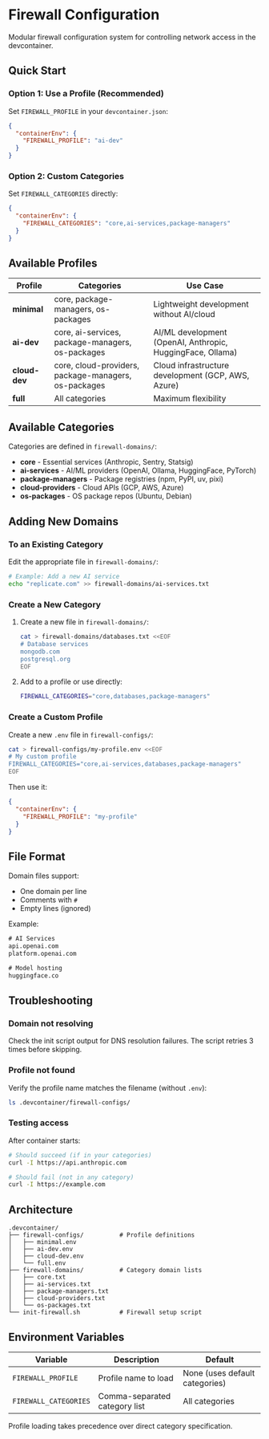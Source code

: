 # Firewall Configuration

Modular firewall configuration system for controlling network access in the devcontainer.

## Quick Start

### Option 1: Use a Profile (Recommended)

Set `FIREWALL_PROFILE` in your `devcontainer.json`:

```json
{
  "containerEnv": {
    "FIREWALL_PROFILE": "ai-dev"
  }
}
```

### Option 2: Custom Categories

Set `FIREWALL_CATEGORIES` directly:

```json
{
  "containerEnv": {
    "FIREWALL_CATEGORIES": "core,ai-services,package-managers"
  }
}
```

## Available Profiles

| Profile | Categories | Use Case |
|---------|-----------|----------|
| **minimal** | core, package-managers, os-packages | Lightweight development without AI/cloud |
| **ai-dev** | core, ai-services, package-managers, os-packages | AI/ML development (OpenAI, Anthropic, HuggingFace, Ollama) |
| **cloud-dev** | core, cloud-providers, package-managers, os-packages | Cloud infrastructure development (GCP, AWS, Azure) |
| **full** | All categories | Maximum flexibility |

## Available Categories

Categories are defined in `firewall-domains/`:

- **core** - Essential services (Anthropic, Sentry, Statsig)
- **ai-services** - AI/ML providers (OpenAI, Ollama, HuggingFace, PyTorch)
- **package-managers** - Package registries (npm, PyPI, uv, pixi)
- **cloud-providers** - Cloud APIs (GCP, AWS, Azure)
- **os-packages** - OS package repos (Ubuntu, Debian)

## Adding New Domains

### To an Existing Category

Edit the appropriate file in `firewall-domains/`:

```bash
# Example: Add a new AI service
echo "replicate.com" >> firewall-domains/ai-services.txt
```

### Create a New Category

1. Create a new file in `firewall-domains/`:
   ```bash
   cat > firewall-domains/databases.txt <<EOF
   # Database services
   mongodb.com
   postgresql.org
   EOF
   ```

2. Add to a profile or use directly:
   ```bash
   FIREWALL_CATEGORIES="core,databases,package-managers"
   ```

### Create a Custom Profile

Create a new `.env` file in `firewall-configs/`:

```bash
cat > firewall-configs/my-profile.env <<EOF
# My custom profile
FIREWALL_CATEGORIES="core,ai-services,databases,package-managers"
EOF
```

Then use it:
```json
{
  "containerEnv": {
    "FIREWALL_PROFILE": "my-profile"
  }
}
```

## File Format

Domain files support:
- One domain per line
- Comments with `#`
- Empty lines (ignored)

Example:
```txt
# AI Services
api.openai.com
platform.openai.com

# Model hosting
huggingface.co
```

## Troubleshooting

### Domain not resolving
Check the init script output for DNS resolution failures. The script retries 3 times before skipping.

### Profile not found
Verify the profile name matches the filename (without `.env`):
```bash
ls .devcontainer/firewall-configs/
```

### Testing access
After container starts:
```bash
# Should succeed (if in your categories)
curl -I https://api.anthropic.com

# Should fail (not in any category)
curl -I https://example.com
```

## Architecture

```
.devcontainer/
├── firewall-configs/          # Profile definitions
│   ├── minimal.env
│   ├── ai-dev.env
│   ├── cloud-dev.env
│   └── full.env
├── firewall-domains/          # Category domain lists
│   ├── core.txt
│   ├── ai-services.txt
│   ├── package-managers.txt
│   ├── cloud-providers.txt
│   └── os-packages.txt
└── init-firewall.sh           # Firewall setup script
```

## Environment Variables

| Variable | Description | Default |
|----------|-------------|---------|
| `FIREWALL_PROFILE` | Profile name to load | None (uses default categories) |
| `FIREWALL_CATEGORIES` | Comma-separated category list | All categories |

Profile loading takes precedence over direct category specification.
